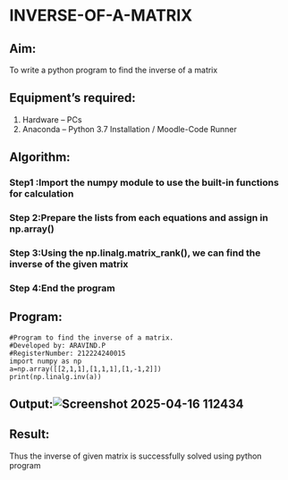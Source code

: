 # INVERSE-OF-A-MATRIX
## Aim:
To write a python program to find the inverse of a matrix
## Equipment’s required:
1. 	Hardware – PCs
2. 	Anaconda – Python 3.7 Installation / Moodle-Code Runner
## Algorithm:
### Step1 :Import the numpy module to use the built-in functions for calculation

### Step 2:Prepare the lists from each equations and assign in np.array()

### Step 3:Using the np.linalg.matrix_rank(), we can find the inverse of the given matrix

### Step 4:End the program





## Program:
```
#Program to find the inverse of a matrix.
#Developed by: ARAVIND.P
#RegisterNumber: 212224240015
import numpy as np
a=np.array([[2,1,1],[1,1,1],[1,-1,2]])
print(np.linalg.inv(a))
```
## Output:![Screenshot 2025-04-16 112434](https://github.com/user-attachments/assets/bde8567d-c827-4b97-b827-80736bf8a329)


## Result:
Thus the inverse of given matrix is successfully solved using python program

